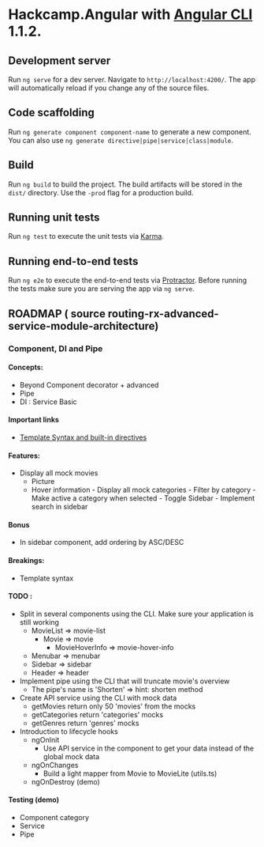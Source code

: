 # Hackcamp.Angular  with [Angular CLI](https://github.com/angular/angular-cli)  1.1.2.

## Development server

Run `ng serve` for a dev server. Navigate to `http://localhost:4200/`. The app will automatically reload if you change any of the source files.

## Code scaffolding

Run `ng generate component component-name` to generate a new component. You can also use `ng generate directive|pipe|service|class|module`.

## Build

Run `ng build` to build the project. The build artifacts will be stored in the `dist/` directory. Use the `-prod` flag for a production build.

## Running unit tests

Run `ng test` to execute the unit tests via [Karma](https://karma-runner.github.io).

## Running end-to-end tests

Run `ng e2e` to execute the end-to-end tests via [Protractor](http://www.protractortest.org/).
Before running the tests make sure you are serving the app via `ng serve`.


## ROADMAP ( source routing-rx-advanced-service-module-architecture)
 

### Component, DI and Pipe

#### Concepts:
   - Beyond Component decorator + advanced
   - Pipe
   - DI : Service Basic
   
#### Important links
  - [Template Syntax and built-in directives](https://angular.io/guide/template-syntax)
  
#### Features:
  
   - Display all mock movies
      - Picture
      - Hover information
    - Display all mock categories
    - Filter by category
    - Make active a category when selected
    - Toggle Sidebar
    - Implement search in sidebar
 

#### Bonus
  - In sidebar component, add ordering by ASC/DESC 

#### Breakings:
  - Template syntax 

#### TODO :

 - Split in several components using the CLI. Make sure your application is still working
    - MovieList => movie-list
      - Movie => movie
        - MovieHoverInfo => movie-hover-info
    - Menubar => menubar
    - Sidebar => sidebar
    - Header => header
  - Implement pipe using the CLI that will truncate movie's overview 
    - The pipe's name is 'Shorten' => hint: shorten method
  - Create API service using the CLI with mock data
      - getMovies return only 50 'movies' from the mocks
      - getCategories return 'categories' mocks
      - getGenres return 'genres' mocks
  - Introduction to lifecycle hooks
    - ngOnInit
      - Use API service in the component to get your data instead of the
      global mock data
    - ngOnChanges
      - Build a light mapper from Movie to MovieLite (utils.ts)
    - ngOnDestroy (demo)
    
#### Testing (demo)
  - Component category
  - Service
  - Pipe


